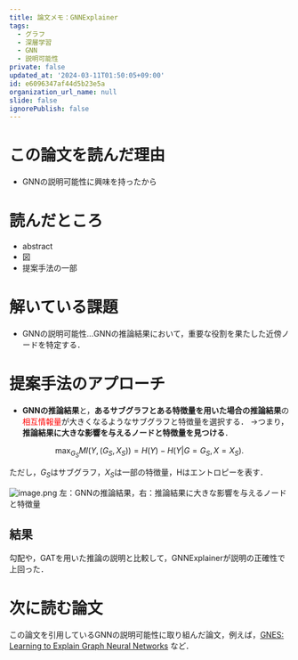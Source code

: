 ```yaml
---
title: 論文メモ：GNNExplainer
tags:
  - グラフ
  - 深層学習
  - GNN
  - 説明可能性
private: false
updated_at: '2024-03-11T01:50:05+09:00'
id: e6096347af44d5b23e5a
organization_url_name: null
slide: false
ignorePublish: false
---
```


# この論文を読んだ理由
- GNNの説明可能性に興味を持ったから


# 読んだところ
- abstract
- 図
- 提案手法の一部


# 解いている課題
- GNNの説明可能性...GNNの推論結果において，重要な役割を果たした近傍ノードを特定する．


# 提案手法のアプローチ

- **GNNの推論結果**と，**あるサブグラフとある特徴量を用いた場合の推論結果**の<font color="red">相互情報量</font>が大きくなるようなサブグラフと特徴量を選択する．
→つまり，**推論結果に大きな影響を与えるノードと特徴量を見つける**．
```math
\max_{G_S} MI(Y, (G_S, X_S)) = H(Y) - H(Y|G=G_S, X=X_S).
```

ただし，$G_S$はサブグラフ，$X_S$は一部の特徴量，Hはエントロピーを表す．

![image.png](https://qiita-image-store.s3.ap-northeast-1.amazonaws.com/0/3583007/765ae173-e53b-2003-b348-887db40c3ba8.png)
左：GNNの推論結果，右：推論結果に大きな影響を与えるノードと特徴量

## 結果
勾配や，GATを用いた推論の説明と比較して，GNNExplainerが説明の正確性で上回った．

# 次に読む論文
この論文を引用しているGNNの説明可能性に取り組んだ論文，例えば，[GNES: Learning to Explain Graph Neural Networks](https://ieeexplore.ieee.org/abstract/document/9679041) など．
